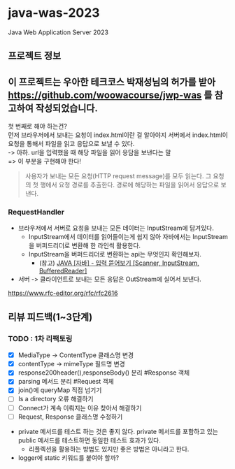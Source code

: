 # java-was-2023

Java Web Application Server 2023

## 프로젝트 정보

이 프로젝트는 우아한 테크코스 박재성님의 허가를 받아 https://github.com/woowacourse/jwp-was
를 참고하여 작성되었습니다.
---
첫 번째로 해야 하는건?   
먼저 브라우저에서 보내는 요청이 index.html이란 걸 알아야지 서버에서 index.html이 요청을 통해서 파일을 읽고 응답으로 보낼 수 있다.   
-> 아하. url을 입력했을 때 해당 파일을 읽어 응담을 보낸다는 말   
=> 이 부분을 구현해야 한다!

> 사용자가 보내는 모든 요청(HTTP request message)를 모두 읽는다.
> 그 요청의 첫 행에서 요청 경로를 추출한다.
> 경로에 해당하는 파일을 읽어서 응답으로 보낸다.

### RequestHandler

* 브라우저에서 서버로 요청을 보내는 모든 데이터는 InputStream에 담겨있다.
    * InputStream에서 데이터를 읽어들이는게 쉽지 않아 자바에서는 InputStream을 버퍼드리더로 변환해 한 라인씩 활용한다.
    * InputStream을 버퍼드리더로 변환하는 api는 무엇인지 확인해보자.
        * (참고) [JAVA [자바] - 입력 뜯어보기 [Scanner, InputStream, BufferedReader]](https://st-lab.tistory.com/41)
* 서버 -> 클라이언트로 보내는 모든 응답은 OutStream에 실어서 보낸다.

https://www.rfc-editor.org/rfc/rfc2616

## 리뷰 피드백(1~3단계)

### TODO : 1차 리팩토링

- [x] MediaType -> ContentType 클래스명 변경
- [x] contentType -> mimeType 필드명 변경
- [x] response200header(),responseBody() 분리 #Response 객체
- [x] parsing 메서드 분리 #Request 객체
- [x] join()에 queryMap 직접 넘기기
- [ ] Is a directory 오류 해결하기
- [ ] Connect가 계속 이뤄지는 이유 찾아서 해결하기
- [ ] Request, Response 클래스명 수정하기

* private 메서드를 테스트 하는 것은 좋지 않다. private 메서드를 포함하고 있는 public 메서드를 테스트하면 동일한 테스트 효과가 있다.
    * 리플렉션을 활용하는 방법도 있지만 좋은 방법은 아니라고 한다.
* logger에 static 키워드를 붙여야 할까?
